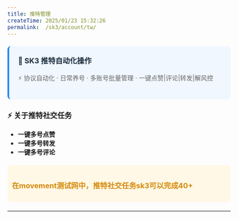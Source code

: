 ```yaml
---
title: 推特管理
createTime: 2025/01/23 15:32:26
permalink:  /sk3/account/tw/
---
```



<div style="background: #f0f7ff; border-left: 4px solid #2d8cf0; padding: 20px; margin: 20px 0; border-radius: 8px;">
  <h3 style="color: #1a2b3c; margin-top:0;">🎯 SK3 推特自动化操作</h3>
  <p style="color: #666;">⚡ 协议自动化 · 日常养号 · 多账号批量管理 · 一键点赞|评论|转发|解风控</p>
</div>


### ⚡ **关于推特社交任务**
- **一键多号点赞**
- **一键多号转发**
- **一键多号评论**

<div style="background: #fff8e6; padding: 10px; border-radius: 8px; margin: 20px 0;"> <h3 style="color: #d48806;">在movement测试网中，推特社交任务sk3可以完成40+</h3> </div>



---

